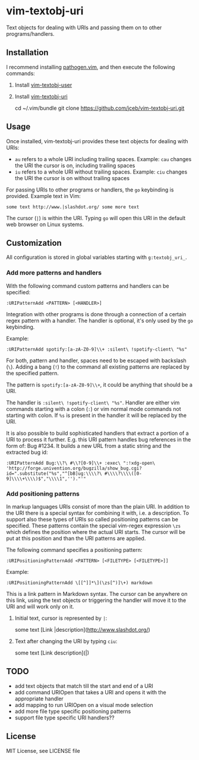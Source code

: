 vim-textobj-uri
===============

Text objects for dealing with URIs and passing them on to other
programs/handlers.

## Installation
I recommend installing [pathogen.vim](https://github.com/tpope/vim-pathogen),
and then execute the following commands:

1. Install [vim-textobj-user](https://github.com/kana/vim-textobj-user)
2. Install [vim-textobj-uri](https://github.com/jceb/vim-textobj-uri)

     cd ~/.vim/bundle
     git clone https://github.com/jceb/vim-textobj-uri.git

## Usage
Once installed, vim-textobj-uri provides these text objects for dealing with
URIs:
- `au` refers to a whole URI including trailing spaces.  Example: `cau` changes
  the URI the cursor is on, including trailing spaces
- `iu` refers to a whole URI without trailing spaces.  Example: `ciu` changes
  the URI the cursor is on without trailing spaces

For passing URIs to other programs or handlers, the `go` keybinding is provided.
Example text in Vim:

    some text http://www.|slashdot.org/ some more text

The cursor (`|`) is within the URI.  Typing `go` will open this URI in the
default web browser on Linux systems.

## Customization
All configuration is stored in global variables starting with `g:textobj_uri_`.

### Add more patterns and handlers
With the following command custom patterns and handlers can be specified:

    :URIPatternAdd <PATTERN> [<HANDLER>]

Integration with other programs is done through a connection of a certain regex
pattern with a handler.  The handler is optional, it's only used by the `go`
keybinding.

Example:

    :URIPatternAdd spotify:[a-zA-Z0-9]\\+ :silent\ !spotify-client\ "%s"

For both, pattern and handler, spaces need to be escaped with backslash (`\`).
Adding a bang (`!`) to the command all existing patterns are replaced by the
specified pattern.

The pattern is `spotify:[a-zA-Z0-9]\\+`, it could be anything that should be a
URI.

The handler is `:silent\ !spotify-client\ "%s"`.  Handler are either vim
commands starting with a colon (`:`) or vim normal mode commands not starting
with colon.  If `%s` is present in the handler it will be replaced by the URI.


It is also possible to build sophisticated handlers that extract a portion of a
URI to process it further.  E.g. this URI pattern handles bug references in the
form of: Bug #1234.  It builds a new URL from a static string and the extracted
bug id:

    :URIPatternAdd Bug:\\?\ #\\?[0-9]\\+ :exec\ ":!xdg-open\ 'http://forge.univention.org/bugzilla/show_bug.cgi?id=".substitute("%s","^[bB]ug:\\\\?\ #\\\\?\\\\([0-9]\\\\+\\\\)$","\\\\1",'')."'"


### Add positioning patterns
In markup languages URIs consist of more than the plain URI.  In addition to the
URI there is a special syntax for combining it with, i.e. a description.  To
support also these types of URIs so called positioning patterns can be
specified.  These patterns contain the special vim-regex expression `\zs` which
defines the position where the actual URI starts.  The cursor will be put at
this position and than the URI patterns are applied.

The following command specifies a positioning pattern:

    :URIPositioningPatternAdd <PATTERN> [<FILETYPE> [<FILETYPE>]]

Example:

 	:URIPositioningPatternAdd \[[^]]*\](\zs[^)]\+) markdown

This is a link pattern in Markdown syntax.  The cursor can be anywhere on this
link, using the text objects or triggering the handler will move it to the URI
and will work only on it.

1. Initial text, cursor is represented by `|`:


    some text \[Link |description\](http://www.slashdot.org/)

2. Text after changing the URI by typing `ciu`:


    some text \[Link description\](|)

## TODO
- add text objects that match till the start and end of a URI
- add command URIOpen that takes a URI and opens it with the appropriate handler
- add mapping to run URIOpen on a visual mode selection
- add more file type specific positioning patterns
- support file type specific URI handlers??

## License
MIT License, see LICENSE file
